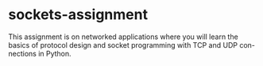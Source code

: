 # sockets-assignment
This assignment is on networked applications where you will learn the basics of protocol design and socket programming with TCP and UDP con-nections in Python.
